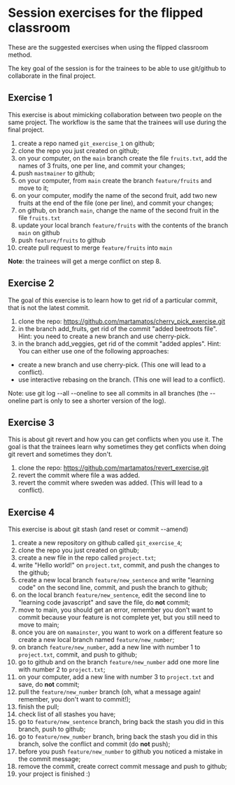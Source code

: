 # Session exercises for the flipped classroom

These are the suggested exercises when using the flipped classroom method.

The key goal of the session is for the trainees to be able to use git/github to collaborate in the final project.

## Exercise 1

This exercise is about mimicking collaboration between two people on the same project.
The workflow is the same that the trainees will use during the final project.

1.  create a repo named `git_exercise_1` on github;
2.  clone the repo you just created on github;
3.  on your computer, on the `main` branch create the file `fruits.txt`, add the names of 3 fruits, one per line, and commit your changes;
4.  push `mastmainer` to github;
5.  on your computer, from `main` create the branch `feature/fruits` and move to it;
6.  on your computer, modify the name of the second fruit, add two new fruits at the end of the file (one per line), and commit your changes;
7.  on github, on branch `main`, change the name of the second fruit in the file `fruits.txt`
8.  update your local branch `feature/fruits` with the contents of the branch `main` on github
9.  push `feature/fruits` to github
10. create pull request to merge `feature/fruits` into `main`

**Note**: the trainees will get a merge conflict on step 8.

## Exercise 2

The goal of this exercise is to learn how to get rid of a particular commit, that is not the latest commit.

1.  clone the repo: <https://github.com/martamatos/cherry_pick_exercise.git>
2.  in the branch add_fruits, get rid of the commit "added beetroots file". Hint: you need to create a new branch and use cherry-pick.
3.  in the branch add_veggies, get rid of the commit "added apples".
    Hint: You can either use one of the following approaches:

- create a new branch and use cherry-pick. (This one will lead to a conflict).
- use interactive rebasing on the branch. (This one will lead to a conflict).

Note: use git log --all --oneline to see all commits in all branches (the --oneline part is only to see a shorter version of the log).

## Exercise 3

This is about git revert and how you can get conflicts when you use it.
The goal is that the trainees learn why sometimes they get conflicts when doing git revert and sometimes they don't.

1.  clone the repo: <https://github.com/martamatos/revert_exercise.git>
2.  revert the commit where file a was added.
3.  revert the commit where sweden was added. (This will lead to a conflict).

## Exercise 4

This exercise is about git stash (and reset or commit --amend)

1.  create a new repository on github called `git_exercise_4`;
2.  clone the repo you just created on github;
3.  create a new file in the repo called `project.txt`;
4.  write "Hello world!" on `project.txt`, commit, and push the changes to the github;
5.  create a new local branch `feature/new_sentence` and write "learning code" on the second line, commit, and push the branch to github;
6.  on the local branch `feature/new_sentence`, edit the second line to "learning code javascript" and save the file, do **not** commit;
7.  move to main, you should get an error, remember you don't want to commit because your feature is not complete yet, but you still need to move to main;
8.  once you are on `mamainster`, you want to work on a different feature so create a new local branch named `feature/new_number`;
9.  on branch `feature/new_number`, add a new line with number 1 to `project.txt`, commit, and push to github;
10. go to github and on the branch `feature/new_number` add one more line with number 2 to `project.txt`;
11. on your computer, add a new line with number 3 to `project.txt` and save, do **not** commit;
12. pull the `feature/new_number` branch (oh, what a message again! remember, you don't want to commit!);
13. finish the pull;
14. check list of all stashes you have;
15. go to `feature/new_sentence` branch, bring back the stash you did in this branch, push to github;
16. go to `feature/new_number` branch, bring back the stash you did in this branch, solve the conflict and commit (do **not** push);
17. before you push `feature/new_number` to github you noticed a mistake in the commit message;
18. remove the commit, create correct commit message and push to github;
19. your project is finished :)
